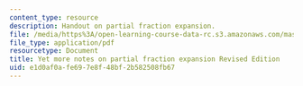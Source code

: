 ```yaml
---
content_type: resource
description: Handout on partial fraction expansion.
file: /media/https%3A/open-learning-course-data-rc.s3.amazonaws.com/mas-160-signals-systems-and-information-for-media-technology-fall-2007/e1d0af0afe697e8f48bf2b582508fb67_1121_partial_fra.pdf
file_type: application/pdf
resourcetype: Document
title: Yet more notes on partial fraction expansion Revised Edition
uid: e1d0af0a-fe69-7e8f-48bf-2b582508fb67
---
```

